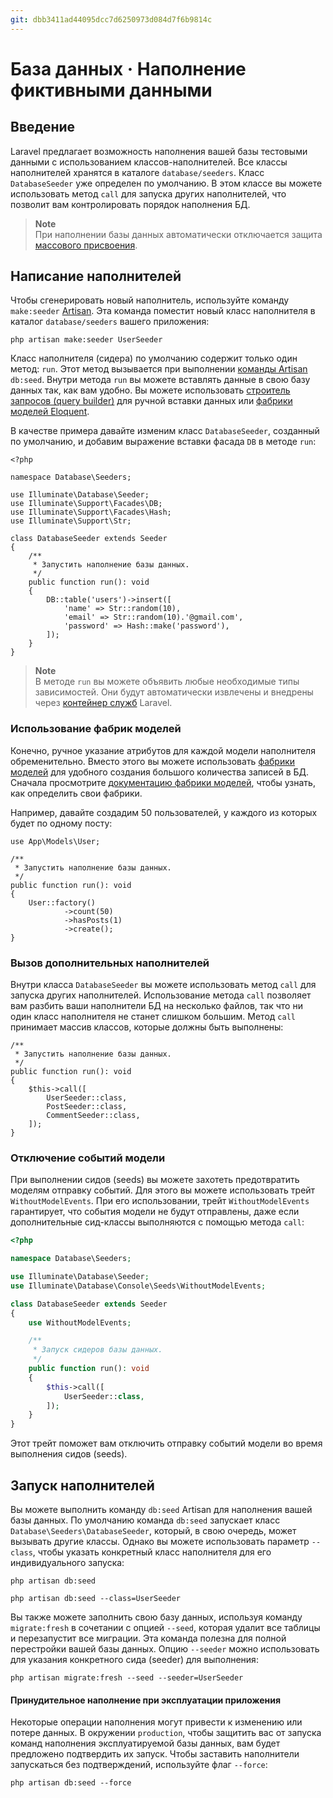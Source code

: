 ```yaml
---
git: dbb3411ad44095dcc7d6250973d084d7f6b9814c
---
```


# База данных · Наполнение фиктивными данными


<a name="introduction"></a>
## Введение

Laravel предлагает возможность наполнения вашей базы тестовыми данными с использованием классов-наполнителей. Все классы наполнителей хранятся в каталоге `database/seeders`. Класс `DatabaseSeeder` уже определен по умолчанию. В этом классе вы можете использовать метод `call` для запуска других наполнителей, что позволит вам контролировать порядок наполнения БД.

> **Note**  
> При наполнении базы данных автоматически отключается защита [массового присвоения](/docs/{{version}}/eloquent#mass-assignment).

<a name="writing-seeders"></a>
## Написание наполнителей

Чтобы сгенерировать новый наполнитель, используйте команду `make:seeder` [Artisan](artisan). Эта команда поместит новый класс наполнителя в каталог `database/seeders` вашего приложения:

```shell
php artisan make:seeder UserSeeder
```


Класс наполнителя (сидера) по умолчанию содержит только один метод: `run`. Этот метод вызывается при выполнении [команды Artisan](/docs/{{version}}/artisan) `db:seed`. Внутри метода `run` вы можете вставлять данные в свою базу данных так, как вам удобно. Вы можете использовать [строитель запросов (query builder)](/docs/{{version}}/queries) для ручной вставки данных или [фабрики моделей Eloquent](/docs/{{version}}/eloquent-factories).

В качестве примера давайте изменим класс `DatabaseSeeder`, созданный по умолчанию, и добавим выражение вставки фасада `DB` в методе `run`:

    <?php

    namespace Database\Seeders;

    use Illuminate\Database\Seeder;
    use Illuminate\Support\Facades\DB;
    use Illuminate\Support\Facades\Hash;
    use Illuminate\Support\Str;

    class DatabaseSeeder extends Seeder
    {
        /**
         * Запустить наполнение базы данных.
         */
        public function run(): void
        {
            DB::table('users')->insert([
                'name' => Str::random(10),
                'email' => Str::random(10).'@gmail.com',
                'password' => Hash::make('password'),
            ]);
        }
    }

> **Note**  
> В методе `run` вы можете объявить любые необходимые типы зависимостей. Они будут автоматически извлечены и внедрены через [контейнер служб](/docs/{{version}}/container) Laravel.

<a name="using-model-factories"></a>
### Использование фабрик моделей

Конечно, ручное указание атрибутов для каждой модели наполнителя обременительно. Вместо этого вы можете использовать [фабрики моделей](/docs/{{version}}/eloquent-factories) для удобного создания большого количества записей в БД. Сначала просмотрите [документацию фабрики моделей](/docs/{{version}}/eloquent-factories), чтобы узнать, как определить свои фабрики.

Например, давайте создадим 50 пользователей, у каждого из которых будет по одному посту:

    use App\Models\User;

    /**
     * Запустить наполнение базы данных.
     */
    public function run(): void
    {
        User::factory()
                ->count(50)
                ->hasPosts(1)
                ->create();
    }

<a name="calling-additional-seeders"></a>
### Вызов дополнительных наполнителей

Внутри класса `DatabaseSeeder` вы можете использовать метод `call` для запуска других наполнителей. Использование метода `call` позволяет вам разбить ваши наполнители БД на несколько файлов, так что ни один класс наполнителя не станет слишком большим. Метод `call` принимает массив классов, которые должны быть выполнены:

    /**
     * Запустить наполнение базы данных.
     */
    public function run(): void
    {
        $this->call([
            UserSeeder::class,
            PostSeeder::class,
            CommentSeeder::class,
        ]);
    }

### Отключение событий модели

При выполнении сидов (seeds) вы можете захотеть предотвратить моделям отправку событий. Для этого вы можете использовать трейт `WithoutModelEvents`. При его использовании, трейт `WithoutModelEvents` гарантирует, что события модели не будут отправлены, даже если дополнительные сид-классы выполняются с помощью метода `call`:

```php
<?php

namespace Database\Seeders;

use Illuminate\Database\Seeder;
use Illuminate\Database\Console\Seeds\WithoutModelEvents;

class DatabaseSeeder extends Seeder
{
    use WithoutModelEvents;

    /**
     * Запуск сидеров базы данных.
     */
    public function run(): void
    {
        $this->call([
            UserSeeder::class,
        ]);
    }
}
```

Этот трейт поможет вам отключить отправку событий модели во время выполнения сидов (seeds).


<a name="running-seeders"></a>
## Запуск наполнителей

Вы можете выполнить команду `db:seed` Artisan для наполнения вашей базы данных. По умолчанию команда `db:seed` запускает класс `Database\Seeders\DatabaseSeeder`, который, в свою очередь, может вызывать другие классы. Однако вы можете использовать параметр `--class`, чтобы указать конкретный класс наполнителя для его индивидуального запуска:

```shell
php artisan db:seed

php artisan db:seed --class=UserSeeder
```

Вы также можете заполнить свою базу данных, используя команду `migrate:fresh` в сочетании с опцией `--seed`, которая удалит все таблицы и перезапустит все миграции. Эта команда полезна для полной перестройки вашей базы данных. Опцию `--seeder` можно использовать для указания конкретного сида (seeder) для выполнения:

```shell
php artisan migrate:fresh --seed --seeder=UserSeeder 
```

<a name="forcing-seeding-production"></a>
#### Принудительное наполнение при эксплуатации приложения

Некоторые операции наполнения могут привести к изменению или потере данных. В окружении `production`, чтобы защитить вас от запуска команд наполнения эксплуатируемой базы данных, вам будет предложено подтвердить их запуск. Чтобы заставить наполнители запускаться без подтверждений, используйте флаг `--force`:

```shell
php artisan db:seed --force
```
